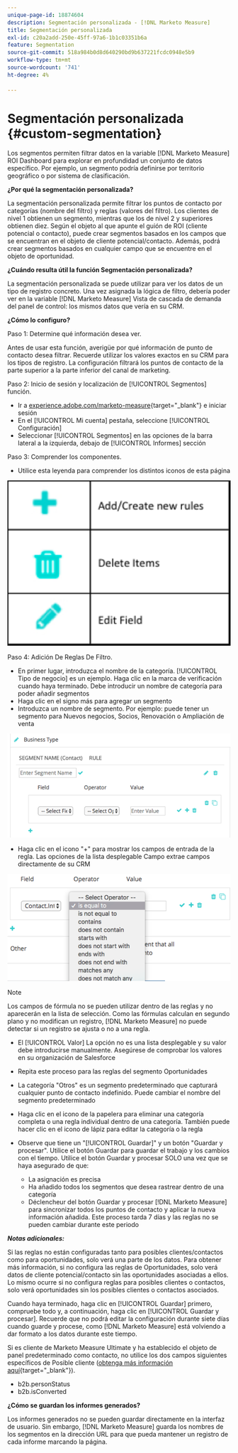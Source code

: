 ```yaml
---
unique-page-id: 18874604
description: Segmentación personalizada - [!DNL Marketo Measure]
title: Segmentación personalizada
exl-id: c20a2add-250e-45ff-97a6-1b1c03351b6a
feature: Segmentation
source-git-commit: 518a984b0d8d640290bd9b637221fcdc0948e5b9
workflow-type: tm+mt
source-wordcount: '741'
ht-degree: 4%

---
```


# Segmentación personalizada {#custom-segmentation}

Los segmentos permiten filtrar datos en la variable [!DNL Marketo Measure] ROI Dashboard para explorar en profundidad un conjunto de datos específico. Por ejemplo, un segmento podría definirse por territorio geográfico o por sistema de clasificación.

**¿Por qué la segmentación personalizada?**

La segmentación personalizada permite filtrar los puntos de contacto por categorías (nombre del filtro) y reglas (valores del filtro). Los clientes de nivel 1 obtienen un segmento, mientras que los de nivel 2 y superiores obtienen diez. Según el objeto al que apunte el guión de ROI (cliente potencial o contacto), puede crear segmentos basados en los campos que se encuentran en el objeto de cliente potencial/contacto. Además, podrá crear segmentos basados en cualquier campo que se encuentre en el objeto de oportunidad.

**¿Cuándo resulta útil la función Segmentación personalizada?**

La segmentación personalizada se puede utilizar para ver los datos de un tipo de registro concreto. Una vez asignada la lógica de filtro, debería poder ver en la variable [!DNL Marketo Measure] Vista de cascada de demanda del panel de control: los mismos datos que vería en su CRM.

**¿Cómo lo configuro?**

Paso 1: Determine qué información desea ver.

Antes de usar esta función, averigüe por qué información de punto de contacto desea filtrar. Recuerde utilizar los valores exactos en su CRM para los tipos de registro. La configuración filtrará los puntos de contacto de la parte superior a la parte inferior del canal de marketing.

Paso 2: Inicio de sesión y localización de [!UICONTROL Segmentos] función.

* Ir a [experience.adobe.com/marketo-measure](https://experience.adobe.com/marketo-measure){target="_blank"} e iniciar sesión
* En el [!UICONTROL Mi cuenta] pestaña, seleccione [!UICONTROL Configuración]
* Seleccionar [!UICONTROL Segmentos] en las opciones de la barra lateral a la izquierda, debajo de [!UICONTROL Informes] sección

Paso 3: Comprender los componentes.

* Utilice esta leyenda para comprender los distintos iconos de esta página

![](assets/1.png)

Paso 4: Adición De Reglas De Filtro.

* En primer lugar, introduzca el nombre de la categoría. [!UICONTROL Tipo de negocio] es un ejemplo. Haga clic en la marca de verificación cuando haya terminado. Debe introducir un nombre de categoría para poder añadir segmentos
* Haga clic en el signo más para agregar un segmento
* Introduzca un nombre de segmento. Por ejemplo: puede tener un segmento para Nuevos negocios, Socios, Renovación o Ampliación de venta

![](assets/2.png)

* Haga clic en el icono &quot;+&quot; para mostrar los campos de entrada de la regla. Las opciones de la lista desplegable Campo extrae campos directamente de su CRM

![](assets/3.png)

>[!NOTE]
>
>Los campos de fórmula no se pueden utilizar dentro de las reglas y no aparecerán en la lista de selección. Como las fórmulas calculan en segundo plano y no modifican un registro, [!DNL Marketo Measure] no puede detectar si un registro se ajusta o no a una regla.

* El [!UICONTROL Valor] La opción no es una lista desplegable y su valor debe introducirse manualmente. Asegúrese de comprobar los valores en su organización de Salesforce
* Repita este proceso para las reglas del segmento Oportunidades
* La categoría &quot;Otros&quot; es un segmento predeterminado que capturará cualquier punto de contacto indefinido. Puede cambiar el nombre del segmento predeterminado
* Haga clic en el icono de la papelera para eliminar una categoría completa o una regla individual dentro de una categoría. También puede hacer clic en el icono de lápiz para editar la categoría o la regla
* Observe que tiene un &quot;[!UICONTROL Guardar]&quot; y un botón &quot;Guardar y procesar&quot;. Utilice el botón Guardar para guardar el trabajo y los cambios con el tiempo. Utilice el botón Guardar y procesar SOLO una vez que se haya asegurado de que:

   * La asignación es precisa
   * Ha añadido todos los segmentos que desea rastrear dentro de una categoría
   * Déclencheur del botón Guardar y procesar [!DNL Marketo Measure] para sincronizar todos los puntos de contacto y aplicar la nueva información añadida. Este proceso tarda 7 días y las reglas no se pueden cambiar durante este periodo

**_Notas adicionales:_**

Si las reglas no están configuradas tanto para posibles clientes/contactos como para oportunidades, solo verá una parte de los datos. Para obtener más información, si no configura las reglas de Oportunidades, solo verá datos de cliente potencial/contacto sin las oportunidades asociadas a ellos. Lo mismo ocurre si no configura reglas para posibles clientes o contactos, solo verá oportunidades sin los posibles clientes o contactos asociados.

Cuando haya terminado, haga clic en [!UICONTROL Guardar] primero, compruebe todo y, a continuación, haga clic en [!UICONTROL Guardar y procesar]. Recuerde que no podrá editar la configuración durante siete días cuando guarde y procese, como [!DNL Marketo Measure] está volviendo a dar formato a los datos durante este tiempo.

Si es cliente de Marketo Measure Ultimate y ha establecido el objeto de panel predeterminado como contacto, no utilice los dos campos siguientes específicos de Posible cliente ([obtenga más información aquí](/help/marketo-measure-ultimate/data-integrity-requirement.md){target="_blank"}).

* b2b.personStatus
* b2b.isConverted

**¿Cómo se guardan los informes generados?**

Los informes generados no se pueden guardar directamente en la interfaz de usuario. Sin embargo, [!DNL Marketo Measure] guarda los nombres de los segmentos en la dirección URL para que pueda mantener un registro de cada informe marcando la página.
